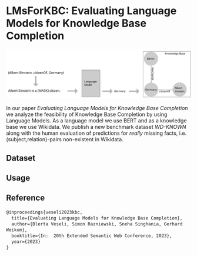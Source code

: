 # LMsForKBC: Evaluating Language Models for Knowledge Base Completion


![alt text](https://github.com/bveseli/LMsForKBC/blob/main/img/LMsForKBC.svg)


In our paper *Evaluating Language Models for Knowledge Base Completion* we analyze the feasibility of Knowledge Base Completion by using Language Models. 
As a language model we use BERT and as a knowledge base we use Wikidata. We publish a new benchmark dataset *WD-KNOWN* along with the human evaluation of predictions for *really* missing facts, i.e. (subject,relation)-pairs non-existent in Wikidata. 
 

## Dataset

## Usage

## Reference

```
@inproceedings{veseli2023kbc,
  title={Evaluating Language Models for Knowledge Base Completion},
  author={Blerta Veseli, Simon Razniewski, Sneha Singhania, Gerhard Weikum},
  booktitle={In:  20th Extended Semantic Web Conference, 2023},
  year={2023}
}
```
